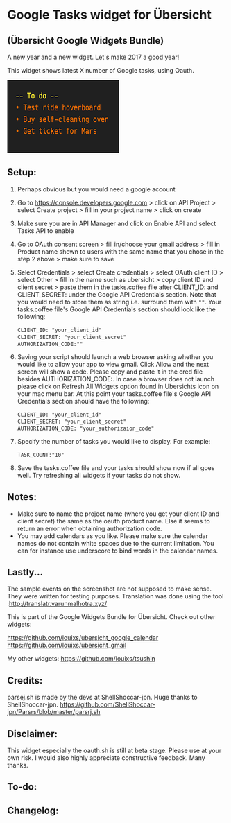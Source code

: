 # Google Tasks widget for Übersicht
## (Übersicht Google Widgets Bundle)

A new year and a new widget. Let's make 2017 a good year!

This widget shows latest X number of Google tasks, using Oauth.

![Google Tasks](screenshot.png "Google Tasks")

## Setup:
1. Perhaps obvious but you would need a google account
2. Go to https://console.developers.google.com > click on API Project > select Create project > fill in your project name > click on create
3. Make sure you are in API Manager and click on Enable API and select Tasks API to enable
4. Go to OAuth consent screen > fill in/choose your gmail address > fill in Product name shown to users with the same name that you chose in the step 2 above > make sure to save
5. Select Credentials > select Create credentials > select OAuth client ID > select Other > fill in the name such as ubersicht > copy client ID and client secret > paste them in the tasks.coffee file after CLIENT_ID: and CLIENT_SECRET: under the Google API Credentials section. Note that you would need to store them as string i.e. surround them with ```""```.
Your tasks.coffee file's Google API Credentials section should look like the following:

    ```
    CLIENT_ID: "your_client_id"
    CLIENT_SECRET: "your_client_secret"
    AUTHORIZATION_CODE:""
    ```
    
6. Saving your script should launch a web browser asking whether you would like to allow your app to view gmail. Click Allow and the next screen will show a code. Please copy and paste it in the cred file besides AUTHORIZATION_CODE:. In case a browser does not launch please click on Refresh All Widgets option found in Ubersichts icon on your mac menu bar. At this point your tasks.coffee file's Google API Credentials section should have the following:

    ```
    CLIENT_ID: "your_client_id"
    CLIENT_SECRET: "your_client_secret"
    AUTHORIZATION_CODE: "your_authorizaion_code"
    ```
    
7. Specify the number of tasks you would like to display. For example:

    ```
    TASK_COUNT:"10"
    ```

8. Save the tasks.coffee file and your tasks should show now if all goes well. Try refreshing all widgets if your tasks do not show.

## Notes:
- Make sure to name the project name (where you get your client ID and client secret) the same as the oauth product name. Else it seems to return an error when obtaining authorization code.
- You may add calendars as you like. Please make sure the calendar names do not contain white spaces due to the current limitation. You can for instance use underscore to bind words in the calendar names.

## Lastly...
The sample events on the screenshot are not supposed to make sense. They were written for testing purposes.
Translation was done using the tool :http://translatr.varunmalhotra.xyz/

This is part of the Google Widgets Bundle for Übersicht. 
Check out other widgets:

https://github.com/louixs/ubersicht_google_calendar
https://github.com/louixs/ubersicht_gmail

My other widgets:
https://github.com/louixs/tsushin

## Credits:
parsej.sh is made by the devs at ShellShoccar-jpn. Huge thanks to ShellShoccar-jpn.
https://github.com/ShellShoccar-jpn/Parsrs/blob/master/parsrj.sh

## Disclaimer:
This widget especially the oauth.sh is still at beta stage. Please use at your own risk. I would also highly appreciate constructive feedback. Many thanks.

## To-do:
 

## Changelog:

